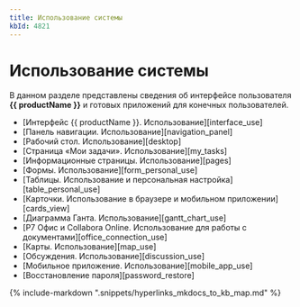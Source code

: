 ```yaml
---
title: Использование системы
kbId: 4821
---
```


# Использование системы

В данном разделе представлены сведения об интерфейсе пользователя **{{ productName }}** и готовых приложений для конечных пользователей.

- [Интерфейс {{ productName }}. Использование][interface_use]
- [Панель навигации. Использование][navigation_panel]
- [Рабочий стол. Использование][desktop]
- [Страница «Мои задачи». Использование][my_tasks]
- [Информационные страницы. Использование][pages]
- [Формы. Использование][form_personal_use]
- [Таблицы. Использование и персональная настройка][table_personal_use]
- [Карточки. Использование в браузере и мобильном приложении][cards_view]
- [Диаграмма Ганта. Использование][gantt_chart_use]
- [Р7 Офис и Collabora Online. Использование для работы с документами][office_connection_use]
- [Карты. Использование][map_use]
- [Обсуждения. Использование][discussion_use]
- [Мобильное приложение. Использование][mobile_app_use]
- [Восстановление пароля][password_restore]

{% include-markdown ".snippets/hyperlinks_mkdocs_to_kb_map.md" %}
